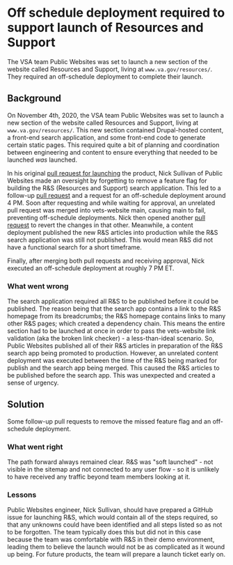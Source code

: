 # Off schedule deployment required to support launch of Resources and Support

The VSA team Public Websites was set to launch a new section of the website called Resources and Support, living at `www.va.gov/resources/`. They required an off-schedule deployment to complete their launch.

## Background
On November 4th, 2020, the VSA team Public Websites was set to launch a new section of the website called Resources and Support, living at `www.va.gov/resources/`. This new section contained Drupal-hosted content, a front-end search application, and some front-end code to generate certain static pages. This required quite a bit of planning and coordination between engineering and content to ensure everything that needed to be launched _was_ launched.

In his original [pull request for launching](https://github.com/department-of-veterans-affairs/vets-website/pull/14832) the product, Nick Sullivan of Public Websites made an oversight by forgetting to remove a feature flag for building the R&S (Resources and Support) search application. This led to a follow-up [pull request](https://github.com/department-of-veterans-affairs/vets-website/pull/14845) and a request for an off-schedule deployment around 4 PM. Soon after requesting and while waiting for approval, an unrelated pull request was merged into vets-website main, causing main to fail, preventing off-schedule deployments. Nick then opened another [pull request](https://github.com/department-of-veterans-affairs/vets-website/pull/14850) to revert the changes in that other. Meanwhile, a content deployment published the new R&S articles into production while the R&S search application was still not published. This would mean R&S did not have a functional search for a short timeframe.

Finally, after merging both pull requests and receiving approval, Nick executed an off-schedule deployment at roughly 7 PM ET.

### What went wrong
The search application required all R&S to be published before it could be published. The reason being that the search app contains a link to the R&S homepage from its breadcrumbs; the R&S homepage contains links to many other R&S pages; which created a dependency chain. This means the entire section had to be launched at once in order to pass the vets-website link validation (aka the broken link checker) - a less-than-ideal scenario. So, Public Websites published all of their R&S articles in preparation of the R&S search app being promoted to production. However, an unrelated content deployment was executed between the time of the R&S being marked for publish and the search app being merged. This caused the R&S articles to be published before the search app. This was unexpected and created a sense of urgency.

## Solution
Some follow-up pull requests to remove the missed feature flag and an off-schedule deployment.

### What went right
The path forward always remained clear. R&S was "soft launched" - not visible in the sitemap and not connected to any user flow - so it is unlikely to have received any traffic beyond team members looking at it.

### Lessons
Public Websites engineer, Nick Sullivan, should have prepared a GitHub issue for launching R&S, which would contain all of the steps required, so that any unknowns could have been identified and all steps listed so as not to be forgotten. The team typically does this but did not in this case because the team was comfortable with R&S in their demo environment, leading them to believe the launch would not be as complicated as it wound up being. For future products, the team will prepare a launch ticket early on.
